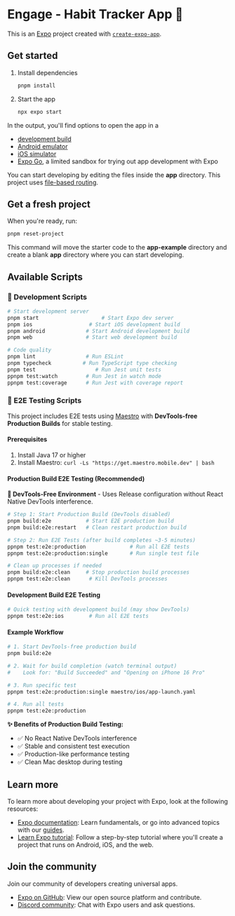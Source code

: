# Engage - Habit Tracker App 👋

This is an [Expo](https://expo.dev) project created with [`create-expo-app`](https://www.npmjs.com/package/create-expo-app).

## Get started

1. Install dependencies

   ```bash
   pnpm install
   ```

2. Start the app

   ```bash
   npx expo start
   ```

In the output, you'll find options to open the app in a

- [development build](https://docs.expo.dev/develop/development-builds/introduction/)
- [Android emulator](https://docs.expo.dev/workflow/android-studio-emulator/)
- [iOS simulator](https://docs.expo.dev/workflow/ios-simulator/)
- [Expo Go](https://expo.dev/go), a limited sandbox for trying out app development with Expo

You can start developing by editing the files inside the **app** directory. This project uses [file-based routing](https://docs.expo.dev/router/introduction).

## Get a fresh project

When you're ready, run:

```bash
pnpm reset-project
```

This command will move the starter code to the **app-example** directory and create a blank **app** directory where you can start developing.

## Available Scripts

### 🚀 Development Scripts

```bash
# Start development server
pnpm start                    # Start Expo dev server
pnpm ios                  # Start iOS development build
pnpm android             # Start Android development build
pnpm web                 # Start web development build

# Code quality
pnpm lint                # Run ESLint
pnpm typecheck          # Run TypeScript type checking
pnpm test                   # Run Jest unit tests
ppnpm test:watch         # Run Jest in watch mode
ppnpm test:coverage      # Run Jest with coverage report
```

### 🧪 E2E Testing Scripts

This project includes E2E tests using [Maestro](https://maestro.mobile.dev/) with **DevTools-free Production Builds** for stable testing.

#### Prerequisites

1. Install Java 17 or higher
2. Install Maestro: `curl -Ls "https://get.maestro.mobile.dev" | bash`

#### Production Build E2E Testing (Recommended)

**🎯 DevTools-Free Environment** - Uses Release configuration without React Native DevTools interference.

```bash
# Step 1: Start Production Build (DevTools disabled)
pnpm build:e2e           # Start E2E production build
pnpm build:e2e:restart   # Clean restart production build

# Step 2: Run E2E Tests (after build completes ~3-5 minutes)
ppnpm test:e2e:production              # Run all E2E tests
ppnpm test:e2e:production:single       # Run single test file

# Clean up processes if needed
pnpm build:e2e:clean     # Stop production build processes
ppnpm test:e2e:clean      # Kill DevTools processes
```

#### Development Build E2E Testing

```bash
# Quick testing with development build (may show DevTools)
ppnpm test:e2e:ios        # Run all E2E tests
```

#### Example Workflow

```bash
# 1. Start DevTools-free production build
pnpm build:e2e

# 2. Wait for build completion (watch terminal output)
#    Look for: "Build Succeeded" and "Opening on iPhone 16 Pro"

# 3. Run specific test
ppnpm test:e2e:production:single maestro/ios/app-launch.yaml

# 4. Run all tests
ppnpm test:e2e:production
```

**✨ Benefits of Production Build Testing:**
- ✅ No React Native DevTools interference
- ✅ Stable and consistent test execution
- ✅ Production-like performance testing
- ✅ Clean Mac desktop during testing

## Learn more

To learn more about developing your project with Expo, look at the following resources:

- [Expo documentation](https://docs.expo.dev/): Learn fundamentals, or go into advanced topics with our [guides](https://docs.expo.dev/guides).
- [Learn Expo tutorial](https://docs.expo.dev/tutorial/introduction/): Follow a step-by-step tutorial where you'll create a project that runs on Android, iOS, and the web.

## Join the community

Join our community of developers creating universal apps.

- [Expo on GitHub](https://github.com/expo/expo): View our open source platform and contribute.
- [Discord community](https://chat.expo.dev): Chat with Expo users and ask questions.
